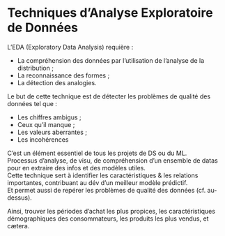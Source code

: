 # **Techniques d’Analyse Exploratoire de Données**

L’EDA (Exploratory Data Analysis) requière : 
* La compréhension des données par l’utilisation de l’analyse de la distribution ;
* La reconnaissance des formes ;
* La détection des analogies.

Le but de cette technique est de détecter les problèmes de qualité des données tel que :
* Les chiffres ambigus ;
* Ceux qu’il manque ;
* Les valeurs aberrantes ;
* Les incohérences

C’est un élément essentiel de tous les projets de DS ou du ML.  
Processus d’analyse, de visu, de compréhension d’un ensemble de datas pour en extraire des infos et des modèles utiles.  
Cette technique sert à identifier les caractéristiques & les relations importantes, contribuant au dév d’un meilleur modèle prédictif.  
Et permet aussi de repérer les problèmes de qualité des données (cf. au-dessus).

Ainsi, trouver les périodes d’achat les plus propices, les caractéristiques démographiques des consommateurs, les produits les plus vendus, et cætera.